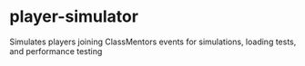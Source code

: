 # player-simulator
Simulates players joining ClassMentors events for simulations, loading tests, and performance testing
